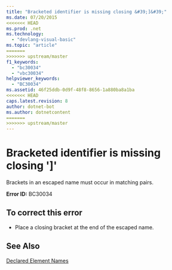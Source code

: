 ```yaml
---
title: "Bracketed identifier is missing closing &#39;]&#39;"
ms.date: 07/20/2015
<<<<<<< HEAD
ms.prod: .net
ms.technology: 
  - "devlang-visual-basic"
ms.topic: "article"
=======
>>>>>>> upstream/master
f1_keywords: 
  - "bc30034"
  - "vbc30034"
helpviewer_keywords: 
  - "BC30034"
ms.assetid: 46f25ddb-0d9f-48f8-8656-1a880ba8a1ba
<<<<<<< HEAD
caps.latest.revision: 8
author: dotnet-bot
ms.author: dotnetcontent
=======
>>>>>>> upstream/master
---
```

# Bracketed identifier is missing closing &#39;]&#39;
Brackets in an escaped name must occur in matching pairs.  
  
 **Error ID:** BC30034  
  
## To correct this error  
  
-   Place a closing bracket at the end of the escaped name.  
  
## See Also  
 [Declared Element Names](../../visual-basic/programming-guide/language-features/declared-elements/declared-element-names.md)

